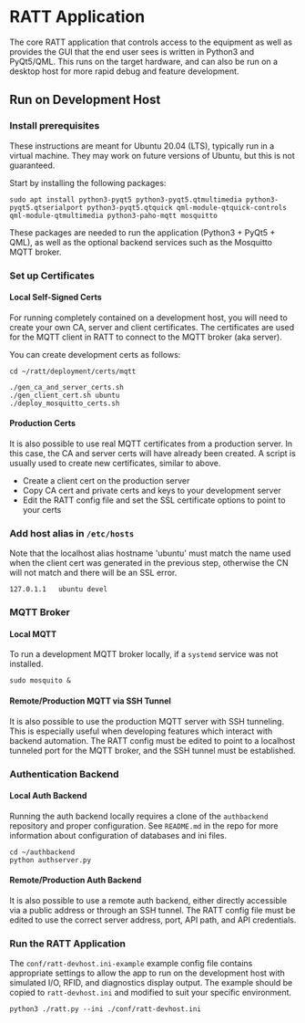 # RATT Application

The core RATT application that controls access to the equipment as well as provides the GUI that the end user sees is written in Python3 and PyQt5/QML.  This runs on the target hardware, and can also be run on a desktop host for more rapid debug and feature development.

## Run on Development Host

### Install prerequisites

These instructions are meant for Ubuntu 20.04 (LTS), typically run in a virtual machine.  They may work on future versions of Ubuntu, but this is not guaranteed.

Start by installing the following packages:

    sudo apt install python3-pyqt5 python3-pyqt5.qtmultimedia python3-pyqt5.qtserialport python3-pyqt5.qtquick qml-module-qtquick-controls qml-module-qtmultimedia python3-paho-mqtt mosquitto

These packages are needed to run the application (Python3 + PyQt5 + QML), as well as the optional backend services such as the Mosquitto MQTT broker.

### Set up Certificates

#### Local Self-Signed Certs

For running completely contained on a development host, you will need to create your own CA, server and client certificates.  The certificates are used for the MQTT client in RATT to connect to the MQTT broker (aka server).

You can create development certs as follows:

    cd ~/ratt/deployment/certs/mqtt

    ./gen_ca_and_server_certs.sh
    ./gen_client_cert.sh ubuntu
    ./deploy_mosquitto_certs.sh

#### Production Certs

It is also possible to use real MQTT certificates from a production server.  In this case, the CA and server certs will have already been created.  A script is usually used to create new certificates, similar to above.

  * Create a client cert on the production server
  * Copy CA cert and private certs and keys to your development server
  * Edit the RATT config file and set the SSL certificate options to point to your certs

### Add host alias in `/etc/hosts`

Note that the localhost alias hostname 'ubuntu' must match the name used when the client cert was generated in the previous step, otherwise the CN will not match and there will be an SSL error.

    127.0.1.1	ubuntu devel

### MQTT Broker

#### Local MQTT

To run a development MQTT broker locally, if a `systemd` service was not installed.

    sudo mosquito &

#### Remote/Production MQTT via SSH Tunnel

It is also possible to use the production MQTT server with SSH tunneling.  This is especially useful when developing features which interact with backend automation.  The RATT config must be edited to point to a localhost tunneled port for the MQTT broker, and the SSH tunnel must be established.

### Authentication Backend

#### Local Auth Backend

Running the auth backend locally requires a clone of the `authbackend` repository and proper configuration.  See `README.md` in the repo for more information about configuration of databases and ini files.

    cd ~/authbackend
    python authserver.py

#### Remote/Production Auth Backend

It is also possible to use a remote auth backend, either directly accessible via a public address or through an SSH tunnel.  The RATT config file must be edited to use the correct server address, port, API path, and API credentials.

### Run the RATT Application

The `conf/ratt-devhost.ini-example` example config file contains appropriate settings to allow the app to run on the development host with simulated I/O, RFID, and diagnostics display output.  The example should be copied to `ratt-devhost.ini` and modified to suit your specific environment.

    python3 ./ratt.py --ini ./conf/ratt-devhost.ini
